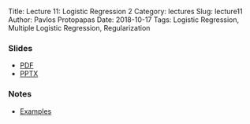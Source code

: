 Title: Lecture 11: Logistic Regression 2
Category: lectures
Slug: lecture11
Author: Pavlos Protopapas
Date: 2018-10-17
Tags: Logistic Regression, Multiple Logistic Regression, Regularization


### Slides

- [PDF]({attach}presentation/Lecture11_LogReg2.pdf)
- [PPTX]({attach}presentation/Lecture11_LogReg2.pptx)

### Notes
- [Examples]({filename}notes/Lecture11_Notebook.ipynb)
